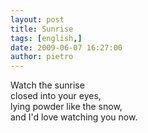 ```yaml
---
layout: post
title: Sunrise
tags: [english,]
date: 2009-06-07 16:27:00
author: pietro
---
```

Watch the sunrise<br/>closed into your eyes,<br/>lying powder like the snow,<br/>and I'd love watching you now.

